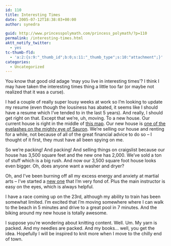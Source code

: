 ```yaml
---
id: 110
title: Interesting Times
date: 2005-07-12T18:38:03+00:00
author: synedra

guid: http://www.princesspolymath.com/princess_polymath/?p=110
permalink: /interesting-times.html
aktt_notify_twitter:
  - yes
tc-thumb-fld:
  - 'a:2:{s:9:"_thumb_id";b:0;s:11:"_thumb_type";s:10:"attachment";}'
categories:
  - Uncategorized
---
```

You know that good old adage &#8216;may you live in interesting times&#8217;? I think I may have taken the interesting times thing a little too far (or maybe not realized that it was a curse).
  
I had a couple of really super lousy weeks at work so I&#8217;m looking to update my resume (even though the lousiness has abated, it seems like I should have a resume which I&#8217;ve tended to in the last 5 years). And really, I should get right on that. Except that we&#8217;re, uh, moving. To a new house. Our current house is right in the middle of [this map](http://maps.google.com/maps?q=scotts+valley,+ca&ll=37.042336,-122.023484&spn=0.005616,0.006207&t=k&hl=en). Our new house is [one of the eyelashes on the mighty eye of Sauron](http://maps.google.com/maps?q=la+selva+beach,+ca&ll=36.920875,-121.855288&spn=0.005616,0.006207&t=k&hl=en). We&#8217;re selling our house and renting for a while, not because of all of the great financial advice to do so &#8211; I thought of it first, they must have all been spying on me.
  
So we&#8217;re packing! And packing! And selling things on craigslist because our house has 3,500 square feet and the new one has 2,000. We&#8217;ve sold a ton of stuff which is a big rush. And now our 3,500 square foot house looks even bigger. Oh, does anyone want a washer and dryer?
  
Oh, and I&#8217;ve been burning off all my excess energy and anxiety at martial arts &#8211; I&#8217;ve started a [new one](http://www.santacruzbujinkan.com/) that I&#8217;m very fond of. Plus the main instructor is easy on the eyes, which is always helpful.
  
I have a race coming up on the 23rd, although my ability to train has been somewhat limited. I&#8217;m excited that I&#8217;m moving somewhere where I can walk to the beach in 5 minutes and drive to a great pool in 7 minutes. And the biking around my new house is totally awesome.
  
I suppose you&#8217;re wondering about knitting content. Well. Um. My yarn is packed. And my needles are packed. And my books&#8230; well, you get the idea. Hopefully I will be inspired to knit more when I move to the chilly end of town.